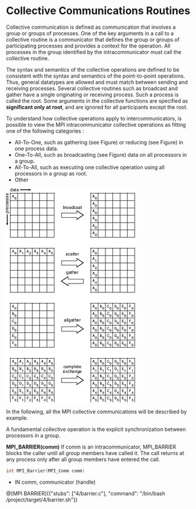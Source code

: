 # Collective Communications Routines

Collective communication is defined as communication that involves a group or groups of processes. One of the key arguments in a call to a collective routine is a communicator that defines the group or groups of participating processes and provides a context for the operation. All processes in the group identified by the intracommunicator must call the collective routine.

The syntax and semantics of the collective operations are defined to be consistent with the syntax and semantics of the point-to-point operations. Thus, general datatypes are allowed and must match between sending and receiving processes. Several collective routines such as broadcast and gather have a single originating or receiving process. Such a process is called the root. Some arguments in the collective functions are specified as **significant only at root**, and are ignored for all participants except the root. 

To understand how collective operations apply to intercommunicators, is possible to view the MPI intracommunicator collective operations as fitting one of the following categories :
- All-To-One, such as gathering (see Figure) or reducing (see Figure)  in one process data.
- One-To-All, such as broadcasting (see Figure)  data on all processors in a group.
- All-To-All, such as executing one collective operation using all processors in a group as root.
- Other

![MPI_COLLECTIVE](/img/coll-fig1-22.gif)

In the following, all the MPI collective communications will be described by example.

A fundamental collective operation is the explicit synchronization between processors in a group.

**MPI_BARRIER(comm)** If comm is an intracommunicator, MPI_BARRIER blocks the caller until all group members have called it. The call returns at any process only after all group members have entered the call.
```c
int MPI_Barrier(MPI_Comm comm)
```
- IN comm, communicator (handle)


@[MPI BARRIER]({"stubs": ["4/barrier.c"], "command": "/bin/bash /project/target/4/barrier.sh"})

